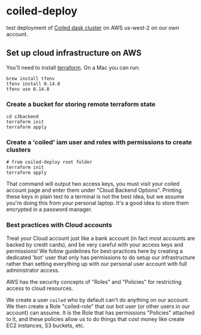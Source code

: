 # coiled-deploy
test deployment of [Coiled dask cluster](https://docs.coiled.io/user_guide/backends_aws.html#using-your-own-aws-account) on AWS us-west-2 on our own account.

## Set up cloud infrastructure on AWS

You'll need to install [terraform](https://www.terraform.io). On a Mac you can run:
```
brew install tfenv
tfenv install 0.14.8
tfenv use 0.14.8
```

### Create a bucket for storing remote terraform state
```
cd s3backend
terraform init
terraform apply
```

### Create a 'coiled' iam user and roles with permissions to create clusters
```
# from coiled-deploy root folder
terraform init
terraform apply
```
That command will output two access keys, you must visit your coiled account page and enter them under "Cloud Backend Options". Printing these keys in plain text to a terminal is not the best idea, but we assume you're doing this from your personal laptop. It's a good idea to store them encrypted in a password manager.

### Best practices with Cloud accounts

Treat your Cloud account just like a bank account (in fact most accounts are backed by credit cards), and be very careful with your access keys and permissions! We follow guidelines for best-practices here by creating a dedicated 'bot' user that only has permissions to do setup our infrastructure rather than setting everything up with our personal user account with full administrator access.

AWS has the security concepts of "Roles" and "Policies" for restricting access to cloud resources.

We create a user `coiled` who by default can't do anything on our account. We then create a Role "coiled-role" that our bot user (or other users in our account) can assume. It is the Role that has permissions "Policies" attached to it, and these policies allow us to do things that cost money like create EC2 instances, S3 buckets, etc.
